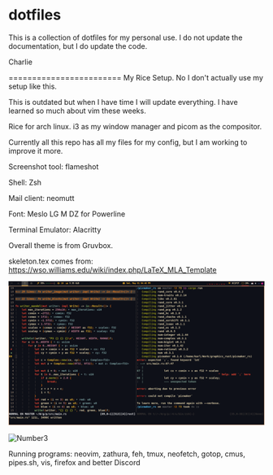 # dotfiles
This is a collection of dotfiles for my personal use. I do not update the documentation, but I do update the code.


Charlie



========================
My Rice Setup. No I don't actually use my setup like this.

This is outdated but when I have time I will update everything. I have learned so much about vim these weeks.

Rice for arch linux. i3 as my window manager and picom as the compositor.

Currently all this repo has all my files for my config, but I am working to improve it more.

Screenshot tool: flameshot

Shell: Zsh

Mail client: neomutt

Font: Meslo LG M DZ for Powerline

Terminal Emulator: Alacritty

Overall theme is from Gruvbox.

skeleton.tex comes from: https://wso.williams.edu/wiki/index.php/LaTeX_MLA_Template

![Current Vim Setup](./scrot-region-20210501-164757.png)

![Number3](https://imgur.com/VgUHRG0.png)

Running programs: neovim, zathura, feh, tmux, neofetch, gotop, cmus, pipes.sh, vis, firefox and better Discord
